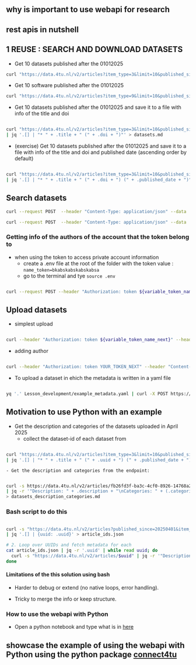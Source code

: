 ## why is important to use webapi for research

## rest apis in nutshell 


## 1   REUSE : SEARCH AND DOWNLOAD DATASETS

- Get 10 datasets published after the 01012025 


```bash
curl "https://data.4tu.nl/v2/articles?item_type=3&limit=10&published_since=2025-01-01" | jq

``` 

- Get 10 software published after the 01012025 


```bash
curl "https://data.4tu.nl/v2/articles?item_type=9&limit=10&published_since=2025-01-01" | jq

``` 


- Get 10 datasets published after the 01012025  and save it to a file with info of the title and doi 

```bash

curl "https://data.4tu.nl/v2/articles?item_type=3&limit=10&published_since=2025-01-01" \
| jq '.[] | "* " + .title + " (" + .doi + ")"' > datasets.md

```

- (exercise) Get 10 datasets published after the 01012025  and save it to a file with info of the title and doi and published date (ascending order by default)

```bash

curl "https://data.4tu.nl/v2/articles?item_type=3&limit=10&published_since=2025-01-01" \
| jq '.[] | "* " + .title + " (" + .doi + ") (" + .published_date + ")"' > datasets.md

```

## Search datasets


```bash
curl --request POST  --header "Content-Type: application/json" --data '{ "search_for": "mechanical engineering" }' https://data.4tu.nl/v2/articles/search | jq
```

```bash
curl --request POST  --header "Content-Type: application/json" --data '{ "search_for": "Nanomechanical String Resonators" }' https://data.4tu.nl/v2/articles/search | jq

```



### Getting info of the authors of the account that the token belong to 

- when using the token to access private account information
    - create a .env file at the root of the folder with the token value : `name_token=bkabskabskabskabsa`
    - go to the terminal and tye `source .env`


```bash

curl --request POST --header "Authorization: token ${variable_token_name_main}" --header "Content-Type: application/json" --data '{ "search": "Leila Iñigo" }' https://data.4tu.nl/v2/account/authors/search | jq > author_info.md

``` 


## Upload datasets 


- simplest upload

```bash

curl --header "Authorization: token ${variable_token_name_next}" --header "Content-Type: application/json" --data '{ "title": "Example dataset" }' https://data.4tu.nl/v2/account/articles | jq

```

- adding author 

```bash

curl --header "Authorization: token YOUR_TOKEN_NEXT" --header "Content-Type: application/json" --data '{ "title": "Example dataset" , "authors": [{ "first_name": "John" ,"full_name": "John Doe","last_name": "Doe", "orcid_id": "0000-0003-4324-5350"}}' https://data.4tu.nl/v2/account/articles | jq

```

- To upload a dataset in ehich the metadata is written in a yaml file 

```bash

yq '.' Lesson_development/example_metadata.yaml | curl -X POST https://next.data.4tu.nl/v2/account/articles -H "Authorization: token ${API_TOKEN_NEXT}" -H "Content-Type: application/json" -d @-


```

## Motivation to use Python with an example

- Get the description and categories of the datasets uploaded in April 2025
    - collect the dataset-id of each dataset from 

```bash

curl "https://data.4tu.nl/v2/articles?item_type=3&limit=10&published_since=2025-04-01" \
| jq '.[] | "* " + .title + " (" + .uuid + ") (" + .published_date + ")"' > datasets.md

```

    - Get the description and categories from the endpoint:

```bash

curl -s https://data.4tu.nl/v2/articles/fb26fd3f-ba3c-4cf0-8926-14768a256933 \
| jq -r '"Description: " + .description + "\nCategories: " + (.categories | map(.title) | join(", "))' \
> datasets_description_categories.md


```
### Bash script to do this 

```bash

curl -s "https://data.4tu.nl/v2/articles?published_since=20250401&item_type=3&limit=10" \
| jq '.[] | {uuid: .uuid}' > article_ids.json

# 2. Loop over UUIDs and fetch metadata for each
cat article_ids.json | jq -r '.uuid' | while read uuid; do
  curl -s "https://data.4tu.nl/v2/articles/$uuid" | jq -r '"Description: " + .description + "\nCategories: " + (.categories | map(.title) | join(", "))'>> articles_full_metadata.md
done

```
####  Limitations of the this solution using bash

- Harder to debug or extend (no native loops, error handling).

- Tricky to merge the info or keep structure.

### How to use the webapi with Python 

- Open a python notebook and type what is in [here](get_description_categories_datasets_example.ipynb)


## showcase the example of using the webapi with Python using the python package [connect4tu](https://github.com/leilaicruz/connect4tu)